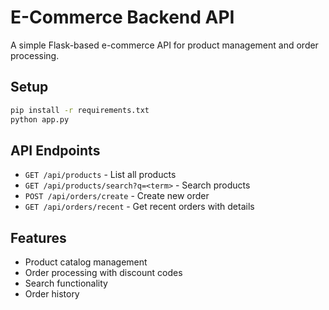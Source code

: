 # E-Commerce Backend API

A simple Flask-based e-commerce API for product management and order processing.

## Setup

```bash
pip install -r requirements.txt
python app.py
```

## API Endpoints

- `GET /api/products` - List all products
- `GET /api/products/search?q=<term>` - Search products
- `POST /api/orders/create` - Create new order
- `GET /api/orders/recent` - Get recent orders with details

## Features

- Product catalog management
- Order processing with discount codes
- Search functionality
- Order history
